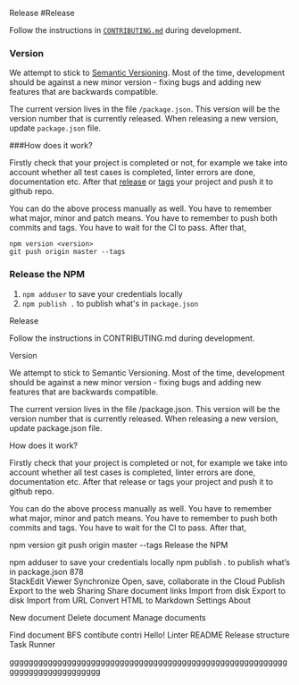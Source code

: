  Release 
#Release

Follow the instructions in [`CONTRIBUTING.md`](https://github.com/rcorp/standard-project-structure/blob/master/CONTRIBUTING.md) during development.

### Version

We attempt to stick to [Semantic Versioning](http://semver.org/). Most of the time, development should be against a new minor version - fixing bugs and adding new features that are backwards compatible.

The current version lives in the file `/package.json`. This version will be the version number that is currently released. When releasing a new version, update `package.json` file.

###How does it work?

Firstly check that your project is completed or not, for example we take into account whether all test cases is completed, linter errors are done, documentation etc. After that [release](https://help.github.com/articles/creating-releases/) or [tags](https://git-scm.com/book/en/v2/Git-Basics-Tagging) your project and push it to github repo.

You can do the above process manually as well. You have to remember what major, minor and patch means. You have to remember to push both commits and tags. You have to wait for the CI to pass. After that,
```
npm version <version>
git push origin master --tags
```
### Release the NPM

1. `npm adduser` to save your credentials locally
1. `npm publish .` to publish what's in `package.json`


Release

Follow the instructions in CONTRIBUTING.md during development.

Version

We attempt to stick to Semantic Versioning. Most of the time, development should be against a new minor version - fixing bugs and adding new features that are backwards compatible.

The current version lives in the file /package.json. This version will be the version number that is currently released. When releasing a new version, update package.json file.

How does it work?

Firstly check that your project is completed or not, for example we take into account whether all test cases is completed, linter errors are done, documentation etc. After that release or tags your project and push it to github repo.

You can do the above process manually as well. You have to remember what major, minor and patch means. You have to remember to push both commits and tags. You have to wait for the CI to pass. After that,

npm version <version>
git push origin master --tags
Release the NPM

npm adduser to save your credentials locally
npm publish . to publish what’s in package.json
     878  
 StackEdit Viewer
 Synchronize
Open, save, collaborate in the Cloud
Publish
Export to the web
Sharing
Share document links
 Import from disk
 Export to disk
 Import from URL
 Convert HTML to Markdown
 Settings
 About

 New document
 Delete document
 Manage documents

Find document
BFS
contibute
contri
Hello!
Linter
README
Release
structure
Task Runner

ggggggggggggggggggggggggggggggggggggggggggggggggggggggggggggggggggggggggggggg

